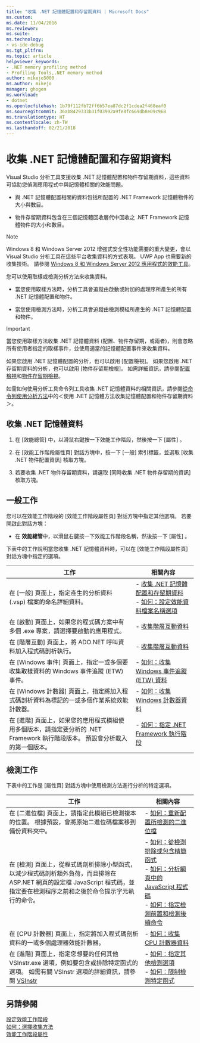 ```yaml
---
title: "收集 .NET 記憶體配置和存留期資料 | Microsoft Docs"
ms.custom: 
ms.date: 11/04/2016
ms.reviewer: 
ms.suite: 
ms.technology:
- vs-ide-debug
ms.tgt_pltfrm: 
ms.topic: article
helpviewer_keywords:
- .NET memory profiling method
- Profiling Tools,.NET memory method
author: mikejo5000
ms.author: mikejo
manager: ghogen
ms.workload:
- dotnet
ms.openlocfilehash: 1b79f112fb72ff6b57ea87dc2f1cdea2f468eaf0
ms.sourcegitcommit: 36ab8429333b31f03992a9fe8fc669db8e09c968
ms.translationtype: HT
ms.contentlocale: zh-TW
ms.lasthandoff: 02/21/2018
---
```

# <a name="collecting-net-memory-allocation-and-lifetime-data"></a>收集 .NET 記憶體配置和存留期資料

Visual Studio 分析工具支援收集 .NET 記憶體配置和物件存留期資料，這些資料可協助您偵測應用程式中與記憶體相關的效能問題。

- 與 .NET 記憶體配置相關的資料包括所配置的 .NET Framework 記憶體物件的大小與數目。

- 物件存留期資料包含在三個記憶體回收層代中回收之 .NET Framework 記憶體物件的大小和數目。

> [!NOTE]
> Windows 8 和 Windows Server 2012 增強式安全性功能需要的重大變更，會以 Visual Studio 分析工具在這些平台收集資料的方式表現。 UWP App 也需要新的收集技術。 請參閱 [Windows 8 和 Windows Server 2012 應用程式的效能工具](../profiling/performance-tools-on-windows-8-and-windows-server-2012-applications.md)。

您可以使用取樣或檢測分析方法來收集資料。

- 當您使用取樣方法時，分析工具會追蹤由啟動或附加的處理序所產生的所有 .NET 記憶體配置和物件。

- 當您使用檢測方法時，分析工具會追蹤由檢測模組所產生的 .NET 記憶體配置和物件。

> [!IMPORTANT]
> 當您使用取樣方法收集 .NET 記憶體資料 (配置、物件存留期，或兩者)，則會忽略所有使用者指定的取樣事件，並使用適當的記憶體配置事件來收集資料。

如果您啟用 .NET 記憶體配置的分析，也可以啟用 [配置檢視]。 如果您啟用 .NET 存留期資料的分析，也可以啟用 [物件存留期檢視]。 如需詳細資訊，請參閱[配置檢視](../profiling/dotnet-memory-allocations-view.md)和[物件存留期檢視](../profiling/object-lifetime-view.md)。

如需如何使用分析工具命令列工具收集 .NET 記憶體資料的相關資訊，請參閱[從命令列使用分析方法](../profiling/using-profiling-methods-to-collect-performance-data-from-the-command-line.md)中的＜使用 .NET 記憶體方法收集記憶體配置和物件存留期資料＞。

## <a name="to-collect-net-memory-data"></a>收集 .NET 記憶體資料

1. 在 [效能總管] 中，以滑鼠右鍵按一下效能工作階段，然後按一下 [屬性] 。

2. 在 [效能工作階段屬性頁] 對話方塊中，按一下 [一般] 索引標籤，並選取 [收集 .NET 物件配置資訊] 核取方塊。

3. 若要收集 .NET 物件存留期資料，請選取 [同時收集 .NET 物件存留期的資訊] 核取方塊。

## <a name="common-tasks"></a>一般工作

您可以在效能工作階段的 [效能工作階段屬性頁] 對話方塊中指定其他選項。 若要開啟此對話方塊：

- 在 **效能總管**中，以滑鼠右鍵按一下效能工作階段名稱，然後按一下 [屬性] 。

下表中的工作說明當您收集 .NET 記憶體資料時，可以在 [效能工作階段屬性頁] 對話方塊中指定的選項。

|工作|相關內容|
|----------|---------------------|
|在 [一般] 頁面上，指定產生的分析資料 (.vsp) 檔案的命名詳細資料。|- [收集 .NET 記憶體配置和存留期資料](../profiling/collecting-dotnet-memory-allocation-and-lifetime-data.md)<br />- [如何：設定效能資料檔案名稱選項](../profiling/how-to-set-performance-data-file-name-options.md)|
|在 [啟動] 頁面上，如果您的程式碼方案中有多個 .exe 專案，請選擇要啟動的應用程式。|- [收集階層互動資料](../profiling/collecting-tier-interaction-data.md)|
|在 [階層互動]  頁面上，將 ADO.NET 呼叫資料加入程式碼剖析執行。|- [收集階層互動資料](../profiling/collecting-tier-interaction-data.md)|
|在 [Windows 事件] 頁面上，指定一或多個要收集取樣資料的 Windows 事件追蹤 (ETW) 事件。|- [如何：收集 Windows 事件追蹤 (ETW) 資料](../profiling/how-to-collect-event-tracing-for-windows-etw-data.md)|
|在 [Windows 計數器]  頁面上，指定將加入程式碼剖析資料為標記的一或多個作業系統效能計數器。|- [如何：收集 Windows 計數器資料](../profiling/how-to-collect-windows-counter-data.md)|
|在 [進階] 頁面上，如果您的應用程式模組使用多個版本，請指定要分析的 .NET Framework 執行階段版本。 預設會分析載入的第一個版本。|- [如何︰指定 .NET Framework 執行階段](../profiling/how-to-specify-the-dotnet-framework-runtime.md)|

## <a name="instrumentation-tasks"></a>檢測工作

下表中的工作是 [屬性頁] 對話方塊中使用檢測方法進行分析的特定選項。

|工作|相關內容|
|----------|---------------------|
|在 [二進位檔]  頁面上，請指定此模組已檢測複本的位置。 根據預設，會將原始二進位碼檔案移到備份資料夾中。|- [如何：重新配置所檢測的二進位檔](../profiling/how-to-relocate-instrumented-binaries.md)|
|在 [檢測]  頁面上，從程式碼剖析排除小型函式，以減少程式碼剖析額外負荷，而且排除在 ASP.NET 網頁的設定檔 JavaScript 程式碼，並指定要在檢測程序之前和之後於命令提示字元執行的命令。|- [如何：從檢測排除或包含精簡函式](../profiling/how-to-exclude-or-include-short-functions-from-instrumentation.md)<br />- [如何：分析網頁中的 JavaScript 程式碼](../profiling/how-to-profile-javascript-code-in-web-pages.md)<br />- [如何：指定檢測前置和檢測後續命令](../profiling/how-to-specify-pre-and-post-instrument-commands.md)|
|在 [CPU 計數器]  頁面上，指定將加入程式碼剖析資料的一或多個處理器效能計數器。|- [如何：收集 CPU 計數器資料](../profiling/how-to-collect-cpu-counter-data.md)|
|在 [進階] 頁面上，指定您想要的任何其他 VSInstr.exe 選項，例如要包含或排除特定函式的選項。 如需有關 VSInstr 選項的詳細資訊，請參閱 [VSInstr](../profiling/vsinstr.md)|- [如何：指定其他檢測選項](../profiling/how-to-specify-additional-instrumentation-options.md)<br />- [如何：限制檢測特定函式](../profiling/how-to-limit-instrumentation-to-specific-functions.md)|

## <a name="see-also"></a>另請參閱

[設定效能工作階段](../profiling/configuring-performance-sessions.md)  
[如何：選擇收集方法](../profiling/how-to-choose-collection-methods.md)  
[效能工作階段屬性](../profiling/performance-session-properties.md)
